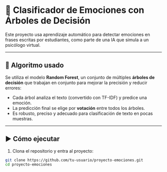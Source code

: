 # 🌱 Clasificador de Emociones con Árboles de Decisión

Este proyecto usa aprendizaje automático para detectar emociones en frases escritas por estudiantes, como parte de una IA que simula a un psicólogo virtual.

---

## 🧠 Algoritmo usado

Se utiliza el modelo **Random Forest**, un conjunto de múltiples **árboles de decisión** que trabajan en conjunto para mejorar la precisión y reducir errores:

- Cada árbol analiza el texto (convertido con TF-IDF) y predice una emoción.
- La predicción final se elige por **votación** entre todos los árboles.
- Es robusto, preciso y adecuado para clasificación de texto en pocas muestras.

---

## ▶️ Cómo ejecutar

1. Clona el repositorio y entra al proyecto:

```bash
git clone https://github.com/tu-usuario/proyecto-emociones.git
cd proyecto-emociones

